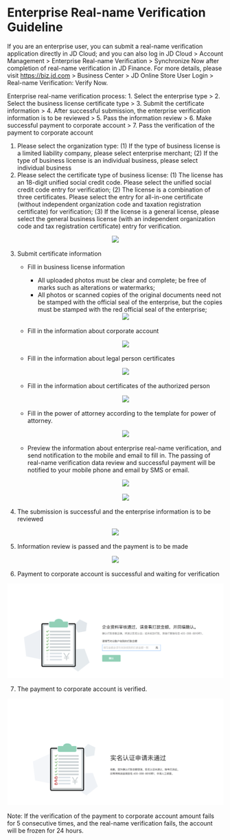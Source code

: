 # Enterprise Real-name Verification Guideline

If you are an enterprise user, you can submit a real-name verification application directly in JD Cloud; and you can also log in JD Cloud > Account Management > Enterprise Real-name Verification > Synchronize Now after completion of real-name verification in JD Finance. For more details, please visit https://biz.jd.com > Business Center > JD Online Store User Login > Real-name Verification: Verify Now.

Enterprise real-name verification process: 1. Select the enterprise type  > 2. Select the business license certificate type  > 3. Submit the certificate information > 4. After successful submission, the enterprise verification information is to be reviewed > 5. Pass the information review > 6. Make successful payment to corporate account > 7. Pass the verification of the payment to corporate account

 1. Please select the organization type:
 (1) If the type of business license is a limited liability company, please select enterprise merchant;
 (2) If the type of business license is an individual business, please select individual business
 2. Please select the certificate type of business license:
 (1) The license has an 18-digit unified social credit code. Please select the unified social credit code entry for verification;
 (2) The license is a combination of three certificates. Please select the entry for all-in-one certificate (without independent organization code and taxation registration certificate) for verification;
 (3) If the license is a general license, please select the general business license (with an independent organization code and tax registration certificate) entry for verification.
 <div align=center><img src="https://github.com/jdcloudcom/cn/blob/edit/image/User/Real%20name%20verification/Business%20account%20verification/%E9%80%89%E6%8B%A9%E4%BC%81%E4%B8%9A%E7%B1%BB%E5%9E%8B.png"></div>

 3. Submit certificate information

    - Fill in business license information
        - All uploaded photos must be clear and complete; be free of marks such as alterations or watermarks;
         - All photos or scanned copies of the original documents need not be stamped with the official seal of the enterprise, but the copies must be stamped with the red official seal of the enterprise;
         <div align=center><img src="https://github.com/jdcloudcom/cn/blob/edit/image/User/Real%20name%20verification/Business%20account%20verification/%E5%A1%AB%E5%86%99%E8%90%A5%E4%B8%9A%E6%89%A7%E7%85%A7%E4%BF%A1%E6%81%AF.png"></div>

    - Fill in the information about corporate account
         <div align=center><img src="https://github.com/jdcloudcom/cn/blob/edit/image/User/Real%20name%20verification/Business%20account%20verification/%E5%A1%AB%E5%86%99%E5%AF%B9%E5%85%AC%E8%B4%A6%E6%88%B7%E4%BF%A1%E6%81%AF.png"></div>    
    - Fill in the information about legal person certificates
         <div align=center><img src="https://github.com/jdcloudcom/cn/blob/edit/image/User/Real%20name%20verification/Business%20account%20verification/%E5%A1%AB%E5%86%99%E6%B3%95%E4%BA%BA%E8%AF%81%E4%BB%B6%E4%BF%A1%E6%81%AF.png"></div>    
    
    - Fill in the information about certificates of the authorized person
        <div align=center><img src="https://github.com/jdcloudcom/cn/blob/edit/image/User/Real%20name%20verification/Business%20account%20verification/%E5%A1%AB%E5%86%99%E8%A2%AB%E6%8E%88%E6%9D%83%E4%BA%BA%E8%AF%81%E4%BB%B6%E4%BF%A1%E6%81%AF.png"></div>    
    
    - Fill in the power of attorney according to the template for power of attorney.
         <div align=center><img src="https://github.com/jdcloudcom/cn/blob/edit/image/User/Real%20name%20verification/Business%20account%20verification/%E5%A1%AB%E5%86%99%E6%8E%88%E6%9D%83%E5%A7%94%E6%89%98%E4%B9%A6%EF%BC%8C%E8%AF%B7%E6%8C%89%E7%85%A7%E6%8E%88%E6%9D%83%E4%B9%A6%E6%A8%A1%E6%9D%BF%E5%A1%AB%E5%86%99.png"></div>
    
    - Preview the information about enterprise real-name verification, and send notification to the mobile and email to fill in. The passing of real-name verification data review and successful payment will be notified to your mobile phone and email by SMS or email.
          <div align=center><img src="https://github.com/jdcloudcom/cn/blob/edit/image/User/Real%20name%20verification/Business%20account%20verification/%E5%A1%AB%E5%86%99%E6%8E%88%E6%9D%83%E5%A7%94%E6%89%98%E4%B9%A6%EF%BC%8C%E8%AF%B7%E6%8C%89%E7%85%A7%E6%8E%88%E6%9D%83%E4%B9%A6%E6%A8%A1%E6%9D%BF%E5%A1%AB%E5%86%992.png"></div>
         <div align=center><img src="https://github.com/jdcloudcom/cn/blob/edit/image/User/Real%20name%20verification/Business%20account%20verification/%E5%A1%AB%E5%86%99%E6%8E%88%E6%9D%83%E5%A7%94%E6%89%98%E4%B9%A6%EF%BC%8C%E8%AF%B7%E6%8C%89%E7%85%A7%E6%8E%88%E6%9D%83%E4%B9%A6%E6%A8%A1%E6%9D%BF%E5%A1%AB%E5%86%993.png"></div>   

 4. The submission is successful and the enterprise information is to be reviewed
 <div align=center><img src="https://github.com/jdcloudcom/cn/blob/edit/image/User/Real%20name%20verification/Business%20account%20verification/%E6%8F%90%E4%BA%A4%E6%88%90%E5%8A%9F%EF%BC%8C%E4%BC%81%E4%B8%9A%E4%BF%A1%E6%81%AF%E5%BE%85%E5%AE%A1%E6%A0%B8.png"></div>   
 
 5. Information review is passed and the payment is to be made
 <div align=center><img src=" https://github.com/jdcloudcom/cn/blob/edit/image/User/Real%20name%20verification/Business%20account%20verification/%E8%B5%84%E6%96%99%E5%AE%A1%E6%A0%B8%E9%80%9A%E8%BF%87%EF%BC%8C%E5%BE%85%E6%89%93%E6%AC%BE.png"></div>   

 6. Payment to corporate account is successful and waiting for verification
<div align=center><img src="https://github.com/jdcloudcom/cn/blob/edit/image/User/Real%20name%20verification/Business%20account%20verification/%E5%AF%B9%E5%85%AC%E6%89%93%E6%AC%BE%E6%88%90%E5%8A%9F%EF%BC%8C%E5%BE%85%E9%AA%8C%E8%AF%81.png"></div>   
 

 7. The payment to corporate account is verified.
<div align=center><img src="https://github.com/jdcloudcom/cn/blob/edit/image/User/Real%20name%20verification/Business%20account%20verification/%E5%AF%B9%E5%85%AC%E6%89%93%E6%AC%BE%E9%AA%8C%E8%AF%81%E9%80%9A%E8%BF%87%E3%80%82.png"></div>   

Note: If the verification of the payment to corporate account amount fails for 5 consecutive times, and the real-name verification fails, the account will be frozen for 24 hours.
